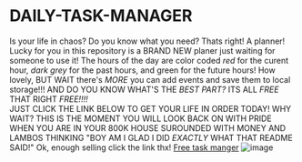 # DAILY-TASK-MANAGER
Is your life in chaos? Do you know what you need?
Thats right! A planner!
Lucky for you in this repository is a BRAND NEW planer just waiting for someone to use it!
The hours of the day are color coded *red* for the curent hour, *dark grey* for the past hours, and green for the future hours!
How lovely, BUT WAIT there's *MORE* you can add events and save them to local storage!!!
AND DO YOU KNOW WHAT'S THE *BEST PART?*
ITS ALL *FREE* THAT RIGHT *FREE!!!!*	
JUST CLICK THE LINK BELOW TO GET YOUR LIFE IN ORDER TODAY!
WHY WAIT? THIS IS THE MOMENT YOU WILL LOOK BACK ON WITH PRIDE WHEN YOU ARE IN YOUR 800K HOUSE SUROUNDED WITH MONEY AND LAMBOS THINKING "BOY AM I GLAD I DID *EXACTLY* WHAT THAT README SAID!"
Ok, enough selling click the link thx!
[Free task manger](https://peytoncast.github.io/DAILY-TASK-MANAGER/Develop/index.html)
![image](https://user-images.githubusercontent.com/107663364/182716632-ad12ada4-8a51-44ce-b5ec-9c92079300b5.png)
